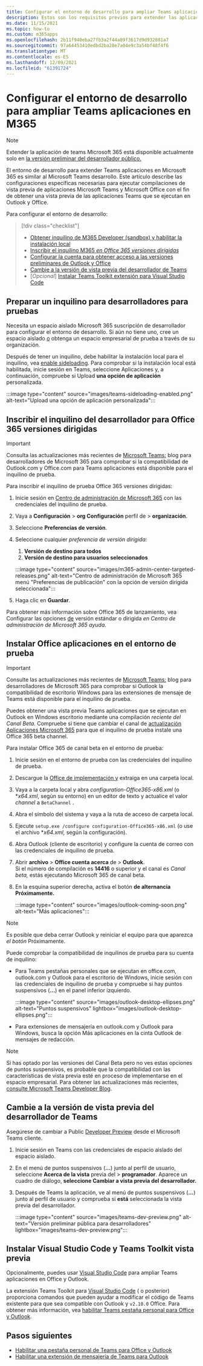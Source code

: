 ```yaml
---
title: Configurar el entorno de desarrollo para ampliar Teams aplicaciones en Microsoft 365
description: Estos son los requisitos previos para extender las aplicaciones Teams en Microsoft 365
ms.date: 11/15/2021
ms.topic: how-to
ms.custom: m365apps
ms.openlocfilehash: 2b11f940eba27fb3a2f44a89f3617d9d932881a7
ms.sourcegitcommit: 97a64453410edbd2ba28e7a04e9c3a54bf48f4f6
ms.translationtype: MT
ms.contentlocale: es-ES
ms.lasthandoff: 12/09/2021
ms.locfileid: "61391724"
---
```

# <a name="set-up-your-dev-environment-for-extending-teams-apps-across-m365"></a>Configurar el entorno de desarrollo para ampliar Teams aplicaciones en M365

> [!NOTE]
> Extender la aplicación de teams Microsoft 365 está disponible actualmente solo en [la versión preliminar del desarrollador público.](~/resources/dev-preview/developer-preview-intro.md)

El entorno de desarrollo para extender Teams aplicaciones en Microsoft 365 es similar al Microsoft Teams desarrollo. Este artículo describe las configuraciones específicas necesarias para ejecutar compilaciones de vista previa de aplicaciones Microsoft Teams y Microsoft Office con el fin de obtener una vista previa de las aplicaciones Teams que se ejecutan en Outlook y Office.

Para configurar el entorno de desarrollo:

> [!div class="checklist"]
> * [Obtener inquilino de M365 Developer (sandbox) y habilitar la instalación local](#prepare-a-developer-tenant-for-testing)
> * [Inscribir el inquilino M365 *en Office 365 versiones dirigidas*](#enroll-your-developer-tenant-for-office-365-targeted-releases)
> * [Configurar la cuenta para obtener acceso a las versiones preliminares de Outlook y Office](#install-office-apps-in-your-test-environment)
> * [Cambie a la versión de vista previa del desarrollador de Teams](#switch-to-the-developer-preview-version-of-teams)
> * [*Opcional*] [Instalar Teams Toolkit extensión para Visual Studio Code](#install-visual-studio-code-and-teams-toolkit-preview-extension)

## <a name="prepare-a-developer-tenant-for-testing"></a>Preparar un inquilino para desarrolladores para pruebas

Necesita un espacio aislado Microsoft 365 suscripción de desarrollador para configurar el entorno de desarrollo. Si aún no tiene uno, cree un espacio aislado [o](/office/developer-program/microsoft-365-developer-program-get-started) obtenga un espacio empresarial de prueba a través de su organización.

Después de tener un inquilino, debe habilitar la instalación local para el inquilino, vea [enable sideloading](/microsoftteams/platform/concepts/build-and-test/prepare-your-o365-tenant#enable-custom-teams-apps-and-turn-on-custom-app-uploading). Para comprobar si la instalación local está habilitada, inicie  sesión en Teams, seleccione Aplicaciones y, a continuación, compruebe si Upload **una opción de aplicación** personalizada.

:::image type="content" source="images/teams-sideloading-enabled.png" alt-text="Upload una opción de aplicación personalizada":::

## <a name="enroll-your-developer-tenant-for-office-365-targeted-releases"></a>Inscribir el inquilino del desarrollador para Office 365 versiones dirigidas

> [!IMPORTANT]
> Consulta las actualizaciones más recientes de [Microsoft Teams:](https://devblogs.microsoft.com/microsoft365dev/) blog para desarrolladores de Microsoft 365 para comprobar si la compatibilidad de Outlook.com y Office.com para Teams aplicaciones está disponible para el inquilino de prueba.

Para inscribir el inquilino de prueba Office 365 versiones dirigidas:

1. Inicie sesión en [Centro de administración de Microsoft 365](https://admin.microsoft.com) con las credenciales del inquilino de prueba.
1. Vaya a **Configuración**  >  **org Configuración** perfil de  >  **organización**.
1. Seleccione **Preferencias de versión**.
1. Seleccione cualquier *preferencia de versión dirigida:*
    1. **Versión de destino para todos**
    1. **Versión de destino para usuarios seleccionados**

    :::image type="content" source="images/m365-admin-center-targeted-releases.png" alt-text="Centro de administración de Microsoft 365 menú &quot;Preferencias de publicación&quot; con la opción de versión dirigida seleccionada":::
    
1. Haga clic en **Guardar**.

Para obtener más información sobre Office 365 de lanzamiento, vea Configurar las opciones [de](/microsoft-365/admin/manage/release-options-in-office-365?view=o365-worldwide&preserve-view=true#targeted-release) versión estándar o dirigida *en Centro de administración de Microsoft 365 ayuda*.

## <a name="install-office-apps-in-your-test-environment"></a>Instalar Office aplicaciones en el entorno de prueba

> [!IMPORTANT]
> Consulte las actualizaciones más recientes de [Microsoft Teams:](https://devblogs.microsoft.com/microsoft365dev/) blog para desarrolladores de Microsoft 365 para comprobar si Outlook la compatibilidad de escritorio Windows para las extensiones de mensaje de Teams está disponible para el inquilino de prueba.

Puedes obtener una vista previa Teams aplicaciones que se ejecutan en Outlook en Windows escritorio mediante una compilación *reciente del Canal Beta*. Compruebe si tiene que cambiar el canal de [actualización Aplicaciones Microsoft 365](/deployoffice/change-update-channels?WT.mc_id=M365-MVP-5002016) para que el inquilino de prueba instale una Office 365 beta channel.

Para instalar Office 365 de canal beta en el entorno de prueba:

1. Inicie sesión en el entorno de prueba con las credenciales del inquilino de prueba.
1. Descargue la [Office de implementación y](https://www.microsoft.com/download/details.aspx?id=49117) extraiga en una carpeta local.
1. Vaya a la carpeta local y abra *configuration-Office365-x86.xml* (o **x64.xml*, según su entorno) en un editor de texto y actualice el valor *channel* a `BetaChannel` .
1. Abra el símbolo del sistema y vaya a la ruta de acceso de carpeta local.
1. Ejecute `setup.exe /configure configuration-Office365-x86.xml` (o use el archivo **x64.xml,* según la configuración).
1. Abra Outlook (cliente de escritorio) y configure la cuenta de correo con las credenciales de inquilino de prueba.
1. Abrir **archivo**  >  **Office cuenta acerca** de  >  **Outlook**.  
   Si el número de compilación es **14416** o superior y el canal es *Canal beta,* estás ejecutando Microsoft 365 de canal beta.
1. En la esquina superior derecha, activa el botón **de alternancia Próximamente.**
    
    :::image type="content" source="images/outlook-coming-soon.png" alt-text="Más aplicaciones":::

> [!NOTE]
> Es posible que deba cerrar Outlook y reiniciar el equipo para que aparezca *el botón* Próximamente.

Puede comprobar la compatibilidad de inquilinos de prueba para su cuenta de inquilino:

* Para Teams pestañas personales que se ejecutan en office.com, outlook.com y Outlook para el escritorio de Windows, inicie sesión con las credenciales de inquilino de prueba y compruebe si hay puntos suspensivos (**...**) en el panel inferior izquierdo.

    :::image type="content" source="images/outlook-desktop-ellipses.png" alt-text="Puntos suspensivos" lightbox="images/outlook-desktop-ellipses.png":::

* Para extensiones de mensajería en outlook.com y Outlook para Windows, busca  la opción Más aplicaciones en la cinta Outlook de mensajes de redacción.

> [!NOTE]
> Si has optado por las versiones del Canal Beta pero no ves estas opciones de puntos suspensivos, es probable que la compatibilidad con las características de vista previa esté en proceso de implementarse en el espacio empresarial. Para obtener las actualizaciones más recientes, [consulte Microsoft Teams Developer Blog](https://devblogs.microsoft.com/microsoft365dev/).

## <a name="switch-to-the-developer-preview-version-of-teams"></a>Cambie a la versión de vista previa del desarrollador de Teams

Asegúrese de cambiar a Public [Developer Preview](../resources/dev-preview/developer-preview-intro.md) desde el Microsoft Teams cliente.

1. Inicie sesión en Teams con las credenciales de espacio aislado del espacio aislado.
1. En el menú de puntos suspensivos (**...**) junto al perfil de usuario, seleccione **Acerca de la vista** previa del  >  **programador**. Aparece un cuadro de diálogo, **seleccione Cambiar a vista previa del desarrollador.**
1. Después de Teams la aplicación, ve al menú de puntos suspensivos (**...**) junto al perfil de usuario y comprueba si **está** seleccionada la vista previa del desarrollador.

    :::image type="content" source="images/teams-dev-preview.png" alt-text="Versión preliminar pública para desarrolladores" lightbox="images/teams-dev-preview.png":::

## <a name="install-visual-studio-code-and-teams-toolkit-preview-extension"></a>Instalar Visual Studio Code y Teams Toolkit vista previa

Opcionalmente, puedes usar [Visual Studio Code](https://code.visualstudio.com/) para ampliar Teams aplicaciones en Office y Outlook.

La extensión Teams Toolkit para [Visual Studio Code](https://aka.ms/teams-toolkit) ( o posterior) proporciona comandos que pueden ayudar a modificar el código de Teams existente para que sea compatible con Outlook y `v2.10.0` Office. Para obtener más información, vea [habilitar Teams pestaña personal para Office y Outlook](extend-m365-teams-personal-tab.md).

## <a name="next-steps"></a>Pasos siguientes

- [Habilitar una pestaña personal de Teams para Office y Outlook](extend-m365-teams-personal-tab.md)
- [Habilitar una extensión de mensajería de Teams para Outlook](extend-m365-teams-message-extension.md)